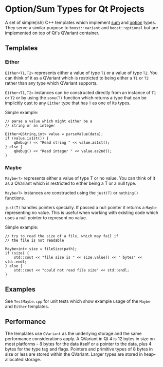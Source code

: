 # Option/Sum Types for Qt Projects

A set of simple(ish) C++ templates which implement [sum](http://en.wikipedia.org/wiki/Sum_type) and [option](http://en.wikipedia.org/wiki/Option_type)
types.  They serve a similar purpose to `boost::variant` and `boost::optional`
but are implemented on top of Qt's QVariant container.

## Templates

### Either

`Either<T1,T2>` represents either a value of type `T1` or
a value of type `T2`.  You can think of it as a QVariant which is restricted
to being either a `T1` or `T2` rather than any type which QVariant supports.

`Either<T1,T2>` instances can be constructed directly from an instance
of `T1` or `T2` or by using the `some(T)` function which returns a type that
can be implicitly cast to any `Either` type that has `T` as one of its
types.

Simple example:

	// parse a value which might either be a
	// string or an integer

	Either<QString,int> value = parseValue(data);
	if (value.is1st()) {
		qDebug() << "Read string " << value.as1st();
	} else {
		qDebug() << "Read integer " << value.as2nd();
	}

### Maybe

`Maybe<T>` represents either a value of type T or no value.  You can think of it
as a QVariant which is restricted to either being a T or a null type.

`Maybe<T>` instances are constructed using the `just(T)` or `nothing()`
functions.

`just(T)` handles pointers specially.  If passed a null pointer it returns
a `Maybe` representing no value.  This is useful when working with existing code
which uses a null pointer to represent no value.

Simple example:

	// try to read the size of a file, which may fail if
	// the file is not readable

	Maybe<int> size = fileSize(path);
	if (size) {
		std::cout << "file size is " << size.value() << " bytes" << std::endl;
	} else {
		std::cout << "could not read file size" << std::endl;
	}

## Examples

See `TestMaybe.cpp` for unit tests which show example usage of the `Maybe` and
`Either` templates.

## Performance

The templates use `QVariant` as the underlying storage and the same performance considerations apply.  A QVariant in Qt 4 is 12 bytes in size on most platforms - 8 bytes for the data itself or a pointer to the data, plus 4 bytes for the type tag and flags.  Pointers and primitive types of 8 bytes in size or less are stored within the QVariant.  Larger types are stored in heap-allocated storage.
